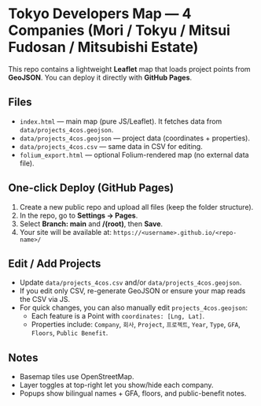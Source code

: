 # Tokyo Developers Map — 4 Companies (Mori / Tokyu / Mitsui Fudosan / Mitsubishi Estate)

This repo contains a lightweight **Leaflet** map that loads project points from **GeoJSON**.
You can deploy it directly with **GitHub Pages**.

## Files
- `index.html` — main map (pure JS/Leaflet). It fetches data from `data/projects_4cos.geojson`.
- `data/projects_4cos.geojson` — project data (coordinates + properties).
- `data/projects_4cos.csv` — same data in CSV for editing.
- `folium_export.html` — optional Folium-rendered map (no external data file).

## One-click Deploy (GitHub Pages)
1. Create a new public repo and upload all files (keep the folder structure).
2. In the repo, go to **Settings → Pages**.
3. Select **Branch: main** and **/(root)**, then **Save**.
4. Your site will be available at: `https://<username>.github.io/<repo-name>/`

## Edit / Add Projects
- Update `data/projects_4cos.csv` and/or `data/projects_4cos.geojson`.
- If you edit only CSV, re-generate GeoJSON or ensure your map reads the CSV via JS.
- For quick changes, you can also manually edit `projects_4cos.geojson`:
  - Each feature is a Point with `coordinates: [Lng, Lat]`.
  - Properties include: `Company`, `회사`, `Project`, `프로젝트`, `Year`, `Type`, `GFA`, `Floors`, `Public Benefit`.

## Notes
- Basemap tiles use OpenStreetMap.
- Layer toggles at top-right let you show/hide each company.
- Popups show bilingual names + GFA, floors, and public-benefit notes.